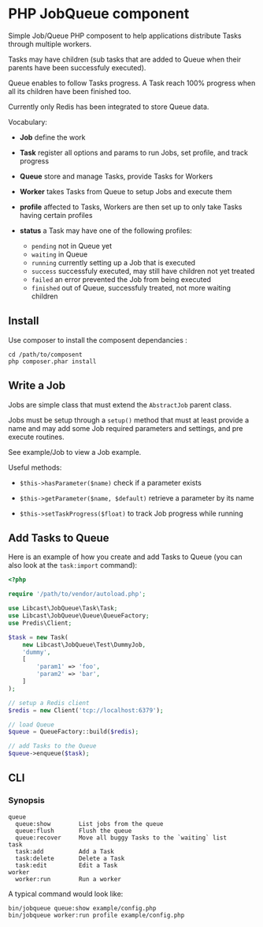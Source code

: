 PHP JobQueue component
======================

Simple Job/Queue PHP composent to help applications distribute Tasks through
multiple workers.

Tasks may have children (sub tasks that are added to Queue when their parents
have been successfuly executed).

Queue enables to follow Tasks progress. A Task reach 100% progress when all its
children have been finished too.

Currently only Redis has been integrated to store Queue data.

Vocabulary:

  * **Job** define the work

  * **Task** register all options and params to run Jobs, set profile, and
    track progress

  * **Queue** store and manage Tasks, provide Tasks for Workers

  * **Worker** takes Tasks from Queue to setup Jobs and execute them

  * **profile** affected to Tasks, Workers are then set up to only take Tasks
    having certain profiles

  * **status** a Task may have one of the following profiles:
    - `pending`  not in Queue yet
    - `waiting`  in Queue
    - `running`  currently setting up a Job that is executed
    - `success`  successfuly executed, may still have children not yet treated
    - `failed`   an error prevented the Job from being executed
    - `finished` out of Queue, successfuly treated, not more waiting children

Install
-------

Use composer to install the composent dependancies :

	cd /path/to/composent
	php composer.phar install


Write a Job
-----------

Jobs are simple class that must extend the `AbstractJob` parent class.

Jobs must be setup through a `setup()` method that must at least provide
a name and may add some Job required parameters and settings, and pre
execute routines.

See example/Job to view a Job example.

Useful methods:

  * `$this->hasParameter($name)`            check if a parameter exists

  * `$this->getParameter($name, $default)`  retrieve a parameter by its name

  * `$this->setTaskProgress($float)`        to track Job progress while running


Add Tasks to Queue
------------------

Here is an example of how you create and add Tasks to Queue (you can also look
at the `task:import` command):

```php
<?php

require '/path/to/vendor/autoload.php';

use Libcast\JobQueue\Task\Task;
use Libcast\JobQueue\Queue\QueueFactory;
use Predis\Client;

$task = new Task(
    new Libcast\JobQueue\Test\DummyJob,
    'dummy',
    [
        'param1' => 'foo',
        'param2' => 'bar',
    ]
);

// setup a Redis client
$redis = new Client('tcp://localhost:6379');

// load Queue
$queue = QueueFactory::build($redis);

// add Tasks to the Queue
$queue->enqueue($task);
```


CLI
---

### Synopsis

    queue
      queue:show        List jobs from the queue
      queue:flush       Flush the queue
      queue:recover     Move all buggy Tasks to the `waiting` list
    task
      task:add          Add a Task
      task:delete       Delete a Task
      task:edit         Edit a Task
    worker
      worker:run        Run a worker

A typical command would look like:

    bin/jobqueue queue:show example/config.php
    bin/jobqueue worker:run profile example/config.php

